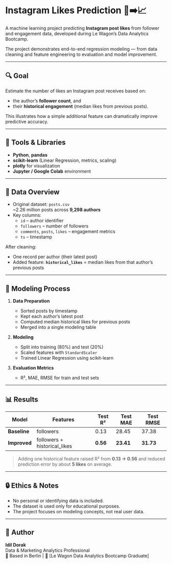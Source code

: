 # Instagram Likes Prediction 📸➡️📈

A machine learning project predicting **Instagram post likes** from follower and engagement data, developed during Le Wagon’s Data Analytics Bootcamp.  

The project demonstrates end-to-end regression modeling — from data cleaning and feature engineering to evaluation and model improvement.

---

## 🔍 Goal

Estimate the number of likes an Instagram post receives based on:
- the author’s **follower count**, and  
- their **historical engagement** (median likes from previous posts).

This illustrates how a simple additional feature can dramatically improve predictive accuracy.

---

## 🧰 Tools & Libraries

- **Python**, **pandas**
- **scikit-learn** (Linear Regression, metrics, scaling)
- **plotly** for visualization
- **Jupyter / Google Colab** environment

---

## 📑 Data Overview

- Original dataset: `posts.csv`  
  ~2.26 million posts across **9,298 authors**
- Key columns:
  - `id` – author identifier  
  - `followers` – number of followers  
  - `comments`, `posts`, `likes` – engagement metrics  
  - `ts` – timestamp  

After cleaning:
- One record per author (their latest post)
- Added feature: **`historical_likes`** = median likes from that author’s previous posts

---

## 🧠 Modeling Process

1. **Data Preparation**
   - Sorted posts by timestamp  
   - Kept each author’s latest post  
   - Computed median historical likes for previous posts  
   - Merged into a single modeling table  

2. **Modeling**
   - Split into training (80%) and test (20%)
   - Scaled features with `StandardScaler`
   - Trained Linear Regression using scikit-learn  

3. **Evaluation Metrics**
   - R², MAE, RMSE for train and test sets  

---

## 📊 Results

| Model | Features | Test R² | Test MAE | Test RMSE |
|--------|-----------|----------|-----------|------------|
| **Baseline** | followers | 0.13 | 28.45 | 37.38 |
| **Improved** | followers + historical_likes | **0.56** | **23.41** | **31.73** |

> Adding one historical feature raised R² from **0.13 → 0.56** and reduced prediction error by about **5 likes** on average.

---

## 🔒 Ethics & Notes

- No personal or identifying data is included.  
- The dataset is used only for educational purposes.  
- The project focuses on modeling concepts, not real user data.

---

## 🙌 Author

**Idil Dorak**  
Data & Marketing Analytics Professional  
📍 Based in Berlin | 💼 [Le Wagon Data Analytics Bootcamp Graduate]
